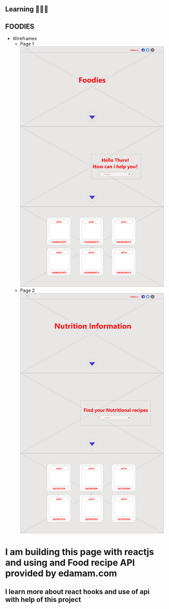 ## Learning 🌟🌟🔥

## FOODIES

* Wireframes
  * Page 1
![](images/Foodies-WireframeHome.png)
  * Page 2
![](images/Foodies-Wireframe-Nutrition.png)
 
# I am building this page with reactjs and using and Food recipe API provided by edamam.com 
## I learn more about react hooks and use of api with help of this project
